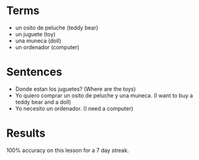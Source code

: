 # Terms 
* un osito de peluche (teddy bear)
* un juguete (toy)
* una muneca (doll)
* un ordenador (computer)

# Sentences 
* Donde estan los juguetes? (Where are the toys)
* Yo quiero comprar un osito de peluche y una muneca. (I want to buy a teddy bear and a doll)
* Yo necesito un ordenador. (I need a computer)

# Results
100% accuracy on this lesson for a 7 day streak.  
